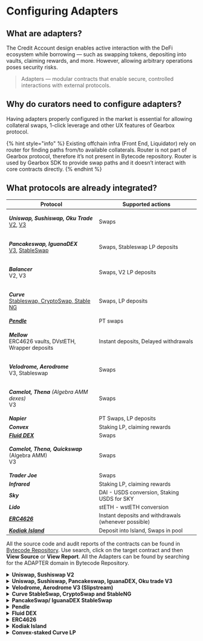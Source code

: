 # Configuring Adapters

## What are adapters?

The Credit Account design enables active interaction with the DeFi ecosystem while borrowing — such as swapping tokens, depositing into vaults, claiming rewards, and more. However, allowing arbitrary operations poses security risks.&#x20;

> Adapters — modular contracts that enable secure, controlled interactions with external protocols.

## Why do curators need to configure adapters?

Having adapters properly configured in the market is essential for allowing collateral swaps, 1-click leverage and other UX features of Gearbox protocol.

{% hint style="info" %}
Existing offchain infra (Front End, Liquidator) rely on router for finding paths from/to available collaterals. Router is not part of Gearbox protocol, therefore it’s not present in Bytecode repository. Router is used by Gearbox SDK to provide swap paths and it doesn’t interact with core contracts directly.
{% endhint %}

## What protocols are already integrated?

| Protocol                                                                                                                                                                                                                                                                                                                                                                            | Supported actions                                    |
| ----------------------------------------------------------------------------------------------------------------------------------------------------------------------------------------------------------------------------------------------------------------------------------------------------------------------------------------------------------------------------------- | ---------------------------------------------------- |
| <p><em><strong>Uniswap, Sushiswap, Oku Trade</strong></em><br><a href="https://docs.gearbox.fi/gearbox-permissionless-doc/step-by-step-guides/configuring-adapters#uniswap-sushiswap-v2">V2</a>, <a href="https://docs.gearbox.fi/gearbox-permissionless-doc/step-by-step-guides/configuring-adapters#uniswap-sushiswap-pancakeswap-iguanadex-oku-trade-v3">V3</a></p>              | Swaps                                                |
| <p><em><strong>Pancakeswap, IguanaDEX</strong></em><br><a href="https://docs.gearbox.fi/gearbox-permissionless-doc/step-by-step-guides/configuring-adapters#uniswap-sushiswap-pancakeswap-iguanadex-oku-trade-v3">V3</a>, <a href="https://docs.gearbox.fi/gearbox-permissionless-doc/step-by-step-guides/configuring-adapters#pancakeswap-iguanadex-stableswap">StableSwap</a></p> | Swaps, Stableswap LP deposits                        |
| <p><em><strong>Balancer</strong></em><br>V2, V3</p>                                                                                                                                                                                                                                                                                                                                 | Swaps, V2 LP deposits                                |
| <p><em><strong>Curve</strong></em> <br><a href="https://docs.gearbox.fi/gearbox-permissionless-doc/step-by-step-guides/configuring-adapters#curve-stableswap-cryptoswap-and-stableng">Stableswap, CryptoSwap, Stable NG</a></p>                                                                                                                                                     | Swaps, LP deposits                                   |
| [_**Pendle**_](https://docs.gearbox.fi/gearbox-permissionless-doc/step-by-step-guides/configuring-adapters#curve-stableswap-cryptoswap-and-stableng)                                                                                                                                                                                                                                | PT swaps                                             |
| <p><em><strong>Mellow</strong></em><br>ERC4626 vaults, DVstETH, Wrapper deposits</p>                                                                                                                                                                                                                                                                                                | Instant deposits, Delayed withdrawals                |
| <p><em><strong>Velodrome, Aerodrome</strong></em> <br>V3, Stableswap</p>                                                                                                                                                                                                                                                                                                            | Swaps                                                |
| <p><em><strong>Camelot, Thena</strong> (Algebra AMM dexes)</em><br>V3</p>                                                                                                                                                                                                                                                                                                           | Swaps                                                |
| _**Napier**_                                                                                                                                                                                                                                                                                                                                                                        | PT Swaps, LP deposits                                |
| _**Convex**_                                                                                                                                                                                                                                                                                                                                                                        | Staking LP, claiming rewards                         |
| [_**Fluid DEX**_](https://docs.gearbox.fi/gearbox-permissionless-doc/step-by-step-guides/configuring-adapters#fluid-dex)                                                                                                                                                                                                                                                            | Swaps                                                |
| <p><em><strong>Camelot, Thena, Quickswap</strong></em> (Algebra AMM)<br>V3</p>                                                                                                                                                                                                                                                                                                      | Swaps                                                |
| _**Trader Joe**_                                                                                                                                                                                                                                                                                                                                                                    | Swaps                                                |
| _**Infrared**_                                                                                                                                                                                                                                                                                                                                                                      | Staking LP, claiming rewards                         |
| _**Sky**_                                                                                                                                                                                                                                                                                                                                                                           | DAI - USDS conversion, Staking USDS for SKY          |
| _**Lido**_                                                                                                                                                                                                                                                                                                                                                                          | stETH - wstETH conversion                            |
| [_**ERC4626**_](https://docs.gearbox.fi/gearbox-permissionless-doc/step-by-step-guides/configuring-adapters#erc4626)                                                                                                                                                                                                                                                                | Instant deposits and withdrawals (whenever possible) |
| [_**Kodiak Island**_](https://docs.gearbox.fi/gearbox-permissionless-doc/step-by-step-guides/configuring-adapters#erc4626)                                                                                                                                                                                                                                                          | Deposit into Island, Swaps in pool                   |

All the source code and audit reports of the contracts can be found in [Bytecode Repository](https://permissionless.gearbox.foundation/bytecode). Use search, click on the target contract and then **View Source** or **View Report**. All the Adapters can be found by searching for the ADAPTER domain in Bytecode Repository.

<details>

<summary><strong>Uniswap, Sushiswap V2</strong></summary>

*   **Add UniswapV2 adapter (requires providing router address):**

    <figure><img src="../.gitbook/assets/image (22).png" alt=""><figcaption></figcaption></figure>

    * Uni V2 deployment addresses: [https://docs.uniswap.org/contracts/v2/reference/smart-contracts/v2-deployments](https://docs.uniswap.org/contracts/v2/reference/smart-contracts/v2-deployments)
    * Sushi V2 deployment addresses: [https://github.com/sushiswap/v2-core/tree/master/deployments](https://github.com/sushiswap/v2-core/tree/master/deployments)



{% hint style="warning" %}
Before allowing pools in adapter, please ensure that tokens from a pair are added as _**Assets to Market**_ and as _**Collaterals to Credit Manager**_.\
\
&#xNAN;_&#x65;.g. to add WETH/USDC pool both WETH and USDC must be added before._
{% endhint %}

*   **Configure adapter to whitelist pools:**

    <figure><img src="../.gitbook/assets/Screenshot 2025-07-30 at 11.42.58.png" alt=""><figcaption></figcaption></figure>

    <figure><img src="../.gitbook/assets/image (23).png" alt=""><figcaption></figcaption></figure>

- Uni V2
  *   Configuration requires specifying tokens from a pair

      <figure><img src="../.gitbook/assets/image (21).png" alt=""><figcaption></figcaption></figure>
  * Sushi V2
    *   Configuration requires specifying tokens from a pair

        <figure><img src="../.gitbook/assets/image (20).png" alt=""><figcaption></figcaption></figure>

</details>

<details>

<summary><strong>Uniswap, Sushiswap, Pancakeswap, IguanaDEX, Oku trade V3</strong></summary>

*   **Add UniswapV3 adapter (requires providing SwapRouter address):**

    <figure><img src="../.gitbook/assets/image (25).png" alt=""><figcaption></figcaption></figure>

    * Uni V3 deployment addresses: [https://docs.uniswap.org/contracts/v3/reference/deployments/](https://docs.uniswap.org/contracts/v3/reference/deployments/)
    * Sushi V3 deployment addresses: [https://github.com/sushiswap/v3-periphery/tree/master/deployments](https://github.com/sushiswap/v3-periphery/tree/master/deployments)
    * Oku Trade deployment addresses: [https://docs.oku.trade/home/extra-information/deployed-contracts](https://docs.oku.trade/home/extra-information/deployed-contracts)
    * PancakeSwap deployment addresses: [https://developer.pancakeswap.finance/contracts/v3/addresses](https://developer.pancakeswap.finance/contracts/v3/addresses)
    * IguanaDEX deployment addresses: [https://docs.iguanadex.com/iguanadex-on-mainnet/contract-addresses](https://docs.iguanadex.com/iguanadex-on-mainnet/contract-addresses)

{% hint style="info" %}
Router deployment must have bytecode of Uniswap's [SwapRouter.sol](https://github.com/Uniswap/v3-periphery/blob/v1.0.0/contracts/SwapRouter.sol) contract. Sometimes it has only [SwapRouter02](https://github.com/Uniswap/swap-router-contracts/blob/main/contracts/SwapRouter02.sol) deployment specified.\
\
On some chains that was already solved by deploying required implementation of router (see below).\
If it's not, reach out to Gearbox contributors.
{% endhint %}

* Custom SwapRouter deployments:
  * Uni V3
    * [BNB chain](https://bscscan.com/address/0xe7aC922b9751C7aca3A46D5505F36d5BbB1456b6#code)
  * asd
  * Oku Trade
    * [Etherlink](https://explorer.etherlink.com/address/0x2afB54fcaECd41BE4Ecd05d7bd2e193F2F05B99d?tab=contract)

{% hint style="warning" %}
Before allowing pools in adapter, please ensure that tokens from a pair are added as _**Assets to Market**_ and as _**Collaterals to Credit Manager**_.\
\
&#xNAN;_&#x65;.g. to add WETH/USDC pool both WETH and USDC must be added before._
{% endhint %}

*   **Configure adapter to whitelist pools:**\
    &#xNAN;_&#x43;onfiguration requires specifying tokens and fee from a pair_



    <figure><img src="../.gitbook/assets/Screenshot 2025-07-30 at 12.23.10 (1).png" alt=""><figcaption></figcaption></figure>

    <figure><img src="../.gitbook/assets/image (26).png" alt=""><figcaption></figcaption></figure>

-   Uni V3

    <figure><img src="../.gitbook/assets/image (27).png" alt=""><figcaption></figcaption></figure>
-   Sushi V3

    <figure><img src="../.gitbook/assets/Screenshot 2025-07-30 at 12.21.22.png" alt=""><figcaption></figcaption></figure>
-   [PancakeSwap](https://pancakeswap.finance/info/v3/pairs), [IguanaDEX](https://www.iguanadex.com/info/v3?chain=etherlink)

    <figure><img src="../.gitbook/assets/Screenshot 2025-07-30 at 12.28.59.png" alt=""><figcaption></figcaption></figure>

</details>

<details>

<summary><strong>Velodrome, Aerodrome V3 (Slipstream)</strong></summary>

*   **Add UniswapV3 adapter (requires providing SwapRouter address):**

    <figure><img src="../.gitbook/assets/image (25).png" alt=""><figcaption></figcaption></figure>

    * Velodrome V3 (Slipstream) multichain deployment addresses: [https://github.com/velodrome-finance/superchain-slipstream/blob/main/deployment-addresses](https://github.com/velodrome-finance/superchain-slipstream/blob/main/deployment-addresses)
    * Aerodrome V3 (Slipstream) [https://github.com/aerodrome-finance/slipstream?tab=readme-ov-file#deployment](https://github.com/aerodrome-finance/slipstream?tab=readme-ov-file#deployment)

-   **Configure adapter to whitelist pools:**\
    &#xNAN;_&#x43;onfiguration requires specifying tokens and fee from a pair_



    <figure><img src="../.gitbook/assets/Screenshot 2025-07-30 at 12.23.10 (1).png" alt=""><figcaption></figcaption></figure>

    <figure><img src="../.gitbook/assets/image (26).png" alt=""><figcaption></figcaption></figure>

*   Uni V3

    <figure><img src="../.gitbook/assets/image (27).png" alt=""><figcaption></figcaption></figure>
*   Sushi V3

    <figure><img src="../.gitbook/assets/Screenshot 2025-07-30 at 12.21.22.png" alt=""><figcaption></figcaption></figure>
*   [PancakeSwap](https://pancakeswap.finance/info/v3/pairs), [IguanaDEX](https://www.iguanadex.com/info/v3?chain=etherlink)

    <figure><img src="../.gitbook/assets/Screenshot 2025-07-30 at 12.28.59.png" alt=""><figcaption></figcaption></figure>

</details>

<details>

<summary><strong>Curve StableSwap, CryptoSwap and StableNG</strong></summary>

* **How to understand what's the type of the pool of interest:**
  1. Go to the block explorer page of Curve Address provider on a chain of interest:\
     [https://docs.curve.finance/deployments/integration/](https://docs.curve.finance/deployments/integration/)
  2. Call Address Provider's get\_address method with id = 7 to get address of MetaRegistry\
     On Mainnet MetaRegistry is located [here](https://etherscan.io/address/0xF98B45FA17DE75FB1aD0e7aFD971b0ca00e379fC).
  3. Call get\_registry\_handlers\_by\_pool of MetaRegistry, passing target pool address as argument.
  4. Check non-zero address from step 3. output. It usually has clues in first lines of its code.

{% hint style="warning" %}
Before adding adapter, please ensure that tokens from a pool and pool LP token itself are added as _**Assets to Market**_ and as _**Collaterals to Credit Manager**_.\
\
&#xNAN;_&#x65;.g. to add 3Pool (USDC/USDT/DAI) adapter both USDC, USDT, DAI and 3Pool token itself must be added before._\
\
_learn how to find pool's token address below._
{% endhint %}

*   _**If the pool is not Stable NG:**_\
    &#xNAN;_&#x53;elect Curve V1 2/3/4 Assets adapter depending on the number of different tokens in target pool:_

    <figure><img src="../.gitbook/assets/image (10).png" alt=""><figcaption></figcaption></figure>
*   _**If the pool is Stable NG:**_\
    &#xNAN;_&#x53;elect Curve StableNG adapter:_

    <figure><img src="../.gitbook/assets/image (30).png" alt=""><figcaption></figcaption></figure>

{% hint style="danger" %}
If the pool operates with non-erc20 ETH balance, deploy a ETH Gateway first and then pass it as target address.\
See the list of deployed gateways below and reach out to Gearbox team if the needed is not present.
{% endhint %}

* _**Adapter arguments:**_
  * **Target Address**
    *   The address of the pool

        <figure><img src="../.gitbook/assets/image (28).png" alt=""><figcaption></figcaption></figure>
  * **LP token**
    *   The address of the pool's LP token (may be different from pool itself)

        <figure><img src="../.gitbook/assets/image (29).png" alt=""><figcaption></figcaption></figure>
  * **Base Pool Address**
    * Applicable only if pool is a metapool.\
      Example: [this](https://www.curve.finance/dex/ethereum/pools/factory-v2-251/deposit/) pool has [FRAX/USDC](https://www.curve.finance/dex/ethereum/pools/fraxusdc/deposit/) as its base pool.
  * **Crypto Swap or PancakeSwap pool**
    * If Type of Pool is Crypto Swap (a.k.a Twocrypto/ Tricrypto) checkout this box.
* ETH Gateway deployments:
  * Mainnet:
    * [ETH/stETH pool](https://etherscan.io/address/0xdc24316b9ae028f1497c275eb9192a3ea0f67022) Gateway: 0x0675cb2066bacae2edfd09633d5b62be3c619a35

</details>

<details>

<summary><strong>PancakeSwap/ IguanaDEX StableSwap</strong></summary>

{% hint style="warning" %}
Before adding adapter, please ensure that tokens from a pool and pool LP token itself are added as _**Assets to Market**_ and as _**Collaterals to Credit Manager**_.\
\
&#xNAN;_&#x65;.g. to add USDX/USDT adapter both USDX, USDT and pool's LP token itself must be added before._\
\
_learn how to find pool's token address below._
{% endhint %}

*   **Select Curve V1 2 Assets adapter:**

    <figure><img src="../.gitbook/assets/image (10).png" alt=""><figcaption></figcaption></figure>

    * **Target Address**
      *   The address of the pool

          <figure><img src="../.gitbook/assets/Screenshot 2025-07-31 at 18.53.41.png" alt=""><figcaption></figcaption></figure>
    * **LP token**
      *   The address of the pool's LP token (can be retreived by calling token() method of pool contract)

          <figure><img src="../.gitbook/assets/Screenshot 2025-07-31 at 18.54.48.png" alt=""><figcaption></figcaption></figure>
    * **Base Pool Address**
      * Not applicable to PancakeSwap. Leave untouched.
    * **Crypto Swap or PancakeSwap pool**
      * Checkout this checkbox.

</details>

<details>

<summary><strong>Pendle</strong></summary>

*   **Add Pendle adapter (requires providing router address):**

    <figure><img src="../.gitbook/assets/image (31).png" alt=""><figcaption></figcaption></figure>
* Pendle deployment addresses: [https://github.com/pendle-finance/pendle-core-v2-public/blob/main/deployments](https://github.com/pendle-finance/pendle-core-v2-public/blob/main/deployments)

{% hint style="warning" %}
Before adding pool to adapter, please ensure that pool's input token and PT token are added as _**Assets to Market**_ and as _**Collaterals to Credit Manager**_.\
\
&#xNAN;_&#x65;.g. to add Pendle pool for PT-sUSDe, both sUSDe and PT-sUSDe must be added before._
{% endhint %}

*   **Configure adapter to whitelist pools:**\
    &#xNAN;_&#x43;onfiguration requires specifying market address and input/output tokens_

    <figure><img src="../.gitbook/assets/Screenshot 2025-07-31 at 19.05.05.png" alt=""><figcaption></figcaption></figure>

    <figure><img src="../.gitbook/assets/image (32).png" alt=""><figcaption></figcaption></figure>
*   _**Market:**_

    <figure><img src="../.gitbook/assets/Screenshot 2025-07-31 at 19.07.10.png" alt=""><figcaption></figcaption></figure>

    <figure><img src="../.gitbook/assets/image (2).png" alt=""><figcaption></figcaption></figure>

    <figure><img src="../.gitbook/assets/image.png" alt=""><figcaption></figcaption></figure>

    <figure><img src="../.gitbook/assets/Screenshot 2025-07-31 at 19.08.20 (1).png" alt=""><figcaption></figcaption></figure>
* _**Input token:**_\
  Select a token that is in the "1 SY Equals To" row on the screenshot above ^
* _**Pendle token:**_\
  Target PT token

</details>

<details>

<summary><strong>Fluid DEX</strong></summary>

{% hint style="warning" %}
Before adding pool to adapter, please ensure that pool's tokens are added as _**Assets to Market**_ and as _**Collaterals to Credit Manager**_.\
\
&#xNAN;_&#x65;.g. to add Fluid DEX for wstUSR/USDT, both wstUSR and USDT must be added._
{% endhint %}

*   **Add Fluid DEX adapter (requires providing DEX address)**

    <figure><img src="../.gitbook/assets/image (9).png" alt=""><figcaption></figcaption></figure>

{% hint style="danger" %}
If the pool includes ETH token, ETH Gateway must be deployed first and then be passed as target address to Fluid DEX adapter.
{% endhint %}

* Fluid deployment addresses: [https://github.com/Instadapp/fluid-contracts-public/blob/main/deployments/deployments.md](https://github.com/Instadapp/fluid-contracts-public/blob/main/deployments/deployments.md)

{% hint style="info" %}
DEX addresses have names in the similar format: **Dex\_wstUSR\_USDT.** \
Search the name based on required tokens above.
{% endhint %}

* ETH Gateway deployments:
  * Mainnet:
    * #### Dex\_wstETH\_ETH: 0x9f294BF3201533B652aFb6B10c0385972C28a16f

</details>

<details>

<summary><strong>ERC4626</strong></summary>

<figure><img src="../.gitbook/assets/image (4).png" alt=""><figcaption></figcaption></figure>

Takes ERC4626 **Vault Address** as parameter. Target vault must be added as Asset to Market and as Collateral to Credit Manager.

{% hint style="warning" %}
Before adding adapter, please ensure that token being underlying asset of a ERC4626 vault is added as _**Assets to Market**_ and as _**Collaterals to Credit Manager**_.\
\
&#xNAN;_&#x65;.g. to add sDAI ERC4626 adapter DAI itself must be added before._
{% endhint %}

Operates using deposit, withdraw, mint and redeem functions of ERC4626 standard. Allows performing swaps from the vault’s **asset**  token into ERC4626 vault **share** token.

{% hint style="info" %}
Sometimes tokens look very much like ERC4626 but with overwritten methods, like those implementing timelocked deposits and withdrawals. \
Note that this adapter works with vanilla standard methods only. \
\
e.g. sUSDe can be minted from USDe using ERC4626 deposit interface, but has timelocked withdrawals.
{% endhint %}

</details>

<details>

<summary><strong>Kodiak Island</strong></summary>

Takes Gateway Address as parameter. On Berachain it's 0x8d41361d340515d1cdd8c369ca7b5c79f6b2e9c9.

<figure><img src="../.gitbook/assets/image (1) (1).png" alt=""><figcaption></figcaption></figure>

After adding adapter, click configure to whitelist particular Islands.

{% hint style="warning" %}
Before adding Island to adapter, please ensure that Island's tokens and Island itself are added as _**Assets to Market**_ and as _**Collaterals to Credit Manager**_.\
\
&#xNAN;_&#x65;.g. to add WBERA/iBERA Island, WBERA, iBERA and Island must be added._
{% endhint %}

<figure><img src="../.gitbook/assets/Screenshot 2025-08-06 at 23.21.42.png" alt=""><figcaption></figcaption></figure>

</details>

<details>

<summary><strong>Convex-staked Curve LP</strong></summary>

{% hint style="warning" %}
Before adding and configuring Convex pool adapters, ensure that **Curve LP token**, **Convex Deposit Token**, **Staked Phantom Token**, **CRV** and **CVX** are added as collaterals to Market and Credit Manager (everything except **Staked Phantom Token** can have zero limit, LT and feed).\
\
\
**Convex Deposit Token** can be found by its symbol. If the Curve LP token has symbol frxUSDUSDf, then Convex deposit token will have symbol cvxfrxUSDUSDf.



**Staked Phantom Token** can be found by its symbol. If the Curve LP token has symbol frxUSDUSDf, then Convex deposit token will have symbol stkcvxfrxUSDUSDf.
{% endhint %}

**Add Convex Base Reward Pool adapter.**&#x20;

<figure><img src="../.gitbook/assets/image (1).png" alt=""><figcaption></figcaption></figure>

* _**Base Reward Pool Address:**_
  *   Rewards contract address from Convex pool Info.

      <figure><img src="../.gitbook/assets/Screenshot 2025-08-11 at 18.25.08.png" alt=""><figcaption></figcaption></figure>

- _**Staked phantom token:**_
  * **Staked Phantom Token** can be found by its symbol. If the Curve LP token has symbol frxUSDUSDf, then Convex deposit token will have symbol stkcvxfrxUSDUSDf.

**Add Convex Booster adapter**

{% hint style="success" %}
If the Credit Manager already includes the Convex Booster adapter, skip it and proceed to the next step (Update Convex booster Pool IDs).
{% endhint %}

{% hint style="info" %}
Booster address is single across all chains and is suggested as default option.
{% endhint %}

<figure><img src="../.gitbook/assets/image (3).png" alt=""><figcaption></figcaption></figure>

**Update Convex booster Pool IDs**

{% hint style="info" %}
After each new Convex pool is added, Booster pool ids should be updated.
{% endhint %}

<figure><img src="../.gitbook/assets/Screenshot 2025-08-11 at 18.49.58.png" alt=""><figcaption></figcaption></figure>

<figure><img src="../.gitbook/assets/Screenshot 2025-08-11 at 18.51.39.png" alt=""><figcaption></figcaption></figure>

\


</details>
